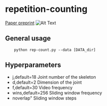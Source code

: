 # repetition-counting
[Paper preprint](https://arxiv.org/submit/3795435/view)
![Alt Text](./Video.gif)

## General usage
        python rep-count.py --data [DATA_dir] 


## Hyperparameters

- j,default=18
    Joint number of the skeleton
- d,default=2
    Dimension of the joint
- f,default=30
    Video frequency
- wins,default=256
    Sliding window frequency
- noverlap"
    Sliding window steps
        
